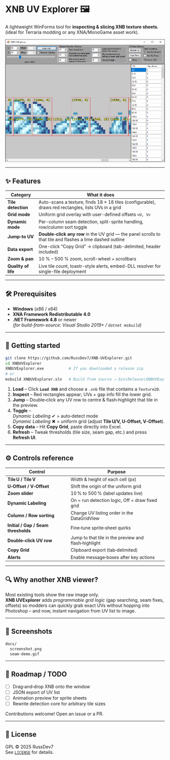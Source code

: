 # XNB UV Explorer 🖼️

A lightweight WinForms tool for **inspecting & slicing XNB texture sheets**.  
(ideal for Terraria modding or any XNA/MonoGame asset work).

<p align="center">
  <img src="docs/screenshot.png" width="900" alt="Main window screenshot">
</p>

---

## ✨ Features
| Category | What it does |
|----------|--------------|
| **Tile detection** | Auto-scans a texture, finds 18 × 18 tiles (configurable), draws red rectangles, lists UVs in a grid |
| **Grid mode** | Uniform grid overlay with user-defined offsets `<U, V>` |
| **Dynamic mode** | Per-column seam detection, split-sprite handling, row/column sort toggle |
| **Jump‑to UV** | **Double‑click any row** in the UV grid — the panel scrolls to that tile and flashes a lime dashed outline |
| **Data export** | One-click “Copy Grid” → clipboard (tab-delimited, header included) |
| **Zoom & pan** | 10 % – 500 % zoom, scroll-wheel + scrollbars |
| **Quality of life** | Live tile count, toastr-style alerts, embed-DLL resolver for single-file deployment |

---

## 🛠️ Prerequisites
* **Windows** (x86 / x64)
* **XNA Framework Redistributable 4.0**
* **.NET Framework 4.8** or newer  
  *(for build-from-source: Visual Studio 2019+ / `dotnet msbuild`)*

---

## 🚀 Getting started

```bash
git clone https://github.com/RussDev7/XNB-UVExplorer.git
cd XNBUVExplorer
XNBUVExplorer.exe           # If you downloaded a release zip
# or
msbuild XNBUVExplorer.sln   # Build from source → bin\Release\XNBUVExplorer.exe
```

1. **Load** – Click **`Load XNB`** and choose a `.xnb` file that contains a `Texture2D`.
2. **Inspect** – Red rectangles appear; UVs + gap info fill the lower grid.
3. **Jump** – Double‑click any UV row to centre & flash‑highlight that tile in the preview.
4. **Toggle** –  
   *Dynamic Labeling* ✔ = auto‑detect mode  
   *Dynamic Labeling* ✖ = uniform grid (adjust **Tile U/V, U‑Offset, V‑Offset**).
5. **Copy data** – Hit **Copy Grid**, paste directly into Excel.
6. **Refresh** – Tweak thresholds (tile size, seam gap, etc.) and press **Refresh UI**.

---

## ⚙️ Controls reference

| Control | Purpose |
|---------|---------|
| **Tile U / Tile V** | Width & height of each cell (px) |
| **U‑Offset / V‑Offset** | Shift the origin of the uniform grid |
| **Zoom slider** | 10 % to 500 % (label updates live) |
| **Dynamic Labeling** | On = run detection logic, Off = draw fixed grid |
| **Column / Row sorting** | Change UV listing order in the DataGridView |
| **Initial / Gap / Seam thresholds** | Fine‑tune sprite‑sheet quirks |
| **Double‑click UV row** | Jump to that tile in the preview and flash‑highlight |
| **Copy Grid** | Clipboard export (tab‑delimited) |
| **Alerts** | Enable message‑boxes after key actions |

---

## 🔍 Why another XNB viewer?

Most existing tools show the raw image only.  
**XNB UVExplorer** adds *programmable grid logic* (gap searching, seam fixes, offsets) so modders can quickly grab exact UVs without hopping into Photoshop – and now, instant navigation from UV list to image.

---

## 📸 Screenshots

```
docs/
  screenshot.png
  seam-demo.gif
```

---

## 📝 Roadmap / TODO

- [ ] Drag‑and‑drop XNB onto the window  
- [ ] JSON export of UV list  
- [ ] Animation preview for sprite sheets  
- [ ] Rewrite detection core for arbitrary tile sizes

Contributions welcome! Open an issue or a PR.

---

## 🤝 License

GPL © 2025 RussDev7  
See [`LICENSE`](LICENSE) for details.
